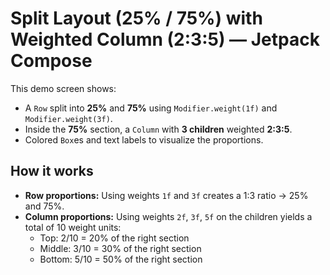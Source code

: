 # Split Layout (25% / 75%) with Weighted Column (2:3:5) — Jetpack Compose

This demo screen shows:
- A `Row` split into **25%** and **75%** using `Modifier.weight(1f)` and `Modifier.weight(3f)`.
- Inside the **75%** section, a `Column` with **3 children** weighted **2:3:5**.
- Colored `Box`es and text labels to visualize the proportions.

## How it works

- **Row proportions:** Using weights `1f` and `3f` creates a 1:3 ratio → 25% and 75%.
- **Column proportions:** Using weights `2f`, `3f`, `5f` on the children yields a total of 10 weight units:
  - Top: 2/10 = 20% of the right section
  - Middle: 3/10 = 30% of the right section
  - Bottom: 5/10 = 50% of the right section
